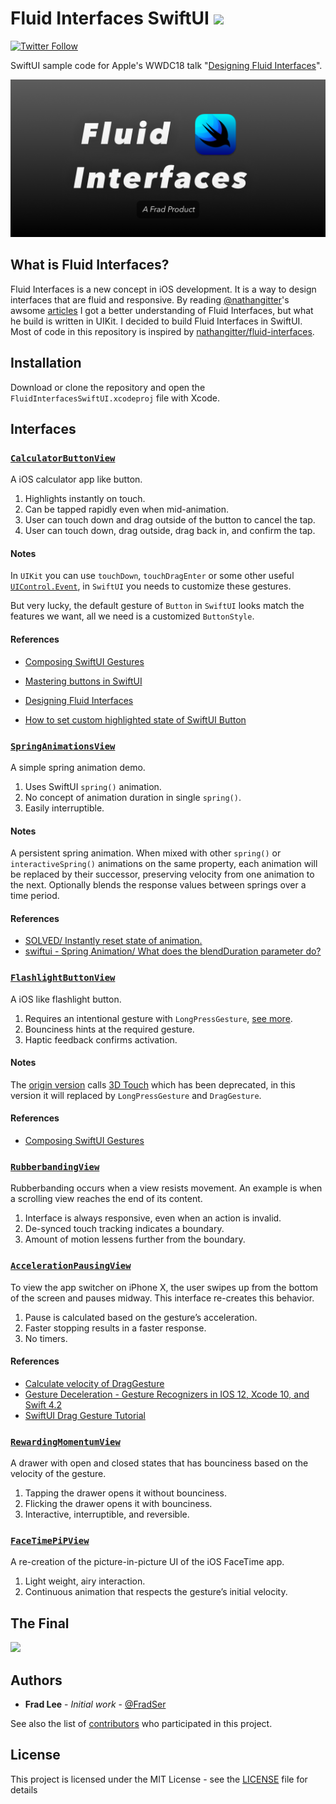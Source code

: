 # Fluid Interfaces SwiftUI ![](https://img.shields.io/badge/A%20FRAD%20PRODUCT-DONE-green)

[![Twitter Follow](https://img.shields.io/twitter/follow/FradSer?style=social)](https://twitter.com/FradSer)

SwiftUI sample code for Apple's WWDC18 talk "[Designing Fluid Interfaces](https://developer.apple.com/wwdc18/803)".

![](Docs/cover.png)


## What is Fluid Interfaces?

Fluid Interfaces is a new concept in iOS development. It is a way to design interfaces that are fluid and responsive. By reading [@nathangitter](https://github.com/nathangitter)'s awsome [articles](https://medium.com/@nathangitter/building-fluid-interfaces-ios-swift-9732bb934bf5) I got a better understanding of Fluid Interfaces, but what he build is written in UIKit. I decided to build Fluid Interfaces in SwiftUI. Most of code in this repository is inspired by [nathangitter/fluid-interfaces](https://github.com/nathangitter/fluid-interfaces).

## Installation

Download or clone the repository and open the `FluidInterfacesSwiftUI.xcodeproj` file with Xcode.

## Interfaces

### [`CalculatorButtonView`](/Shared/Views/CalculatorButtonView.swift)

A iOS calculator app like button.

1. Highlights instantly on touch.
2. Can be tapped rapidly even when mid-animation.
3. User can touch down and drag outside of the button to cancel the tap.
4. User can touch down, drag outside, drag back in, and confirm the tap.

#### Notes

In `UIKit` you can use `touchDown`, `touchDragEnter` or some other useful [`UIControl.Event`](https://developer.apple.com/documentation/uikit/uicontrol/event), in `SwiftUI` you needs to customize these gestures.

But very lucky, the default gesture of `Button` in `SwiftUI` looks match the features we want, all we need is a customized `ButtonStyle`.

#### References
- [Composing SwiftUI Gestures](https://developer.apple.com/documentation/swiftui/composing-swiftui-gestures)
- [Mastering buttons in SwiftUI](https://swiftwithmajid.com/2020/02/19/mastering-buttons-in-swiftui/)

- [Designing Fluid Interfaces ](https://developer.apple.com/videos/play/wwdc2018/803/?time=3013)
- [How to set custom highlighted state of SwiftUI Button](https://stackoverflow.com/a/56980172/3413981 )

### [`SpringAnimationsView`](/Shared/Views/SpringAnimationsView.swift)

A simple spring animation demo.

1. Uses SwiftUI `spring()` animation.
2. No concept of animation duration in single `spring()`.
3. Easily interruptible.

#### Notes

A persistent spring animation. When mixed with other `spring()` or `interactiveSpring()` animations on the same property, each animation will be replaced by their successor, preserving velocity from one animation to the next. Optionally blends the response values between springs over a time period.

#### References

- [SOLVED/ Instantly reset state of animation. ](https://www.hackingwithswift.com/forums/swiftui/instantly-reset-state-of-animation/4494 )
- [swiftui - Spring Animation/ What does the blendDuration parameter do?](https://stackoverflow.com/a/59170144 )

### [`FlashlightButtonView`](/Shared/Views/FlashlightButtonView.swift)

A iOS like flashlight button.

1. Requires an intentional gesture with `LongPressGesture`, [see more](https://developer.apple.com/documentation/swiftui/longpressgesture ).
2. Bounciness hints at the required gesture.
3. Haptic feedback confirms activation.

#### Notes
The [origin version](https://github.com/nathangitter/fluid-interfaces/blob/master/FluidInterfaces/FluidInterfaces/FlashlightButton.swift) calls [3D Touch](https://developer.apple.com/design/human-interface-guidelines/ios/user-interaction/3d-touch/) which has been deprecated, in this version it will replaced by `LongPressGesture` and `DragGesture`.

#### References

- [Composing SwiftUI Gestures](https://developer.apple.com/documentation/swiftui/composing-swiftui-gestures)


### [`RubberbandingView`](/Shared/Views/RubberbandingView.swift)

Rubberbanding occurs when a view resists movement. An example is when a scrolling view reaches the end of its content.

1. Interface is always responsive, even when an action is invalid.
2. De-synced touch tracking indicates a boundary.
3. Amount of motion lessens further from the boundary.

### [`AccelerationPausingView`](/Shared/Views/AccelerationPausingView.swift)

To view the app switcher on iPhone X, the user swipes up from the bottom of the screen and pauses midway. This interface re-creates this behavior.

1. Pause is calculated based on the gesture’s acceleration.
2. Faster stopping results in a faster response.
3. No timers.

#### References

- [Calculate velocity of DragGesture](https://stackoverflow.com/questions/57222885/calculate-velocity-of-draggesture )
- [Gesture Deceleration - Gesture Recognizers in IOS 12, Xcode 10, and Swift 4.2](https://www.youtube.com/watch?v=cXr7ZYJXVAE)
- [SwiftUI Drag Gesture Tutorial](https://www.ioscreator.com/tutorials/swiftui-drag-gesture-tutorial)

### [`RewardingMomentumView`](/Shared/Views/RewardingMomentumView.swift)

A drawer with open and closed states that has bounciness based on the velocity of the gesture.

1. Tapping the drawer opens it without bounciness.
2. Flicking the drawer opens it with bounciness.
3. Interactive, interruptible, and reversible.

### [`FaceTimePiPView`](/Shared/Views/FaceTimePiPView.swift)

A re-creation of the picture-in-picture UI of the iOS FaceTime app.

1. Light weight, airy interaction.
2. Continuous animation that respects the gesture’s initial velocity.

## The Final

![](Docs/final.gif)

## Authors

- **Frad Lee** - _Initial work_ - [@FradSer](https://twitter.com/fradser)

See also the list of [contributors](https://github.com/FradSer/FluidInterfacesSwiftUI/contributors) who participated in this project.

## License

This project is licensed under the MIT License - see the [LICENSE](LICENSE) file for details
